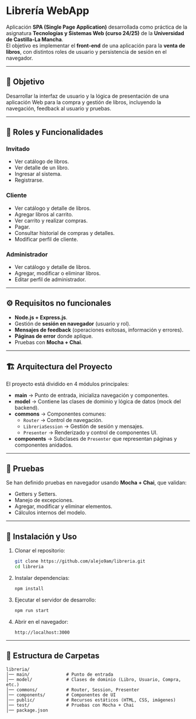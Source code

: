 # Librería WebApp

Aplicación **SPA (Single Page Application)** desarrollada como práctica de la asignatura **Tecnologías y Sistemas Web (curso 24/25)** de la **Universidad de Castilla-La Mancha**.  
El objetivo es implementar el **front-end** de una aplicación para la **venta de libros**, con distintos roles de usuario y persistencia de sesión en el navegador.

---

## 🎯 Objetivo
Desarrollar la interfaz de usuario y la lógica de presentación de una aplicación Web para la compra y gestión de libros, incluyendo la navegación, feedback al usuario y pruebas.

---

## 👥 Roles y Funcionalidades

### Invitado
- Ver catálogo de libros.
- Ver detalle de un libro.
- Ingresar al sistema.
- Registrarse.

### Cliente
- Ver catálogo y detalle de libros.
- Agregar libros al carrito.
- Ver carrito y realizar compras.
- Pagar.
- Consultar historial de compras y detalles.
- Modificar perfil de cliente.

### Administrador
- Ver catálogo y detalle de libros.
- Agregar, modificar o eliminar libros.
- Editar perfil de administrador.

---

## ⚙️ Requisitos no funcionales
- **Node.js + Express.js**.
- Gestión de **sesión en navegador** (usuario y rol).
- **Mensajes de feedback** (operaciones exitosas, información y errores).
- **Páginas de error** donde aplique.
- Pruebas con **Mocha + Chai**.

---

## 🏗️ Arquitectura del Proyecto
El proyecto está dividido en 4 módulos principales:

- **main** → Punto de entrada, inicializa navegación y componentes.
- **model** → Contiene las clases de dominio y lógica de datos (mock del backend).
- **commons** → Componentes comunes:
  - `Router` → Control de navegación.
  - `LibreriaSession` → Gestión de sesión y mensajes.
  - `Presenter` → Renderizado y control de componentes UI.
- **components** → Subclases de `Presenter` que representan páginas y componentes anidados.

---

## 🧪 Pruebas
Se han definido pruebas en navegador usando **Mocha + Chai**, que validan:
- Getters y Setters.
- Manejo de excepciones.
- Agregar, modificar y eliminar elementos.
- Cálculos internos del modelo.

---

## 🚀 Instalación y Uso

1. Clonar el repositorio:
   ```bash
   git clone https://github.com/alejo9am/libreria.git
   cd libreria
   ```

2. Instalar dependencias:
   ```bash
   npm install
   ```

3. Ejecutar el servidor de desarrollo:
   ```bash
   npm run start
   ```

4. Abrir en el navegador:
   ```
   http://localhost:3000
   ```

---

## 📂 Estructura de Carpetas
```
libreria/
│── main/              # Punto de entrada
│── model/             # Clases de dominio (Libro, Usuario, Compra, etc.)
│── commons/           # Router, Session, Presenter
│── components/        # Componentes de UI
│── public/            # Recursos estáticos (HTML, CSS, imágenes)
│── test/              # Pruebas con Mocha + Chai
│── package.json
```

